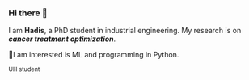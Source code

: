 ### Hi there 👋

I am **Hadis**, a PhD student in industrial engineering. My research is on ***cancer treatment optimization***. 

🌱I am interested is ML and programming in Python.

<sub>UH student</sub>

<!--
**hadismoazamig/hadismoazamig** is a ✨ _special_ ✨ repository because its `README.md` (this file) appears on your GitHub profile.

Here are some ideas to get you started:

- 🔭 I’m currently working on cancer treatment optimization
- 🌱 I’m currently learning python
- 👯 I’m looking to collaborate on ...
- 🤔 I’m looking for help with ...
- 💬 Ask me about ...
- 📫 How to reach me: ...
- 😄 Pronouns: ...
- ⚡ Fun fact: ...
-->
